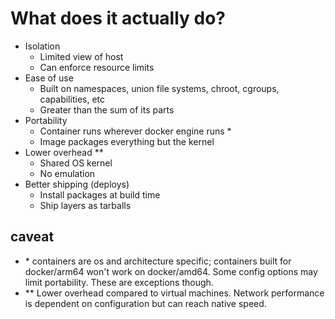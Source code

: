 # What does it actually do?

- Isolation
   - Limited view of host
   - Can enforce resource limits
- Ease of use
   - Built on namespaces, union file systems, chroot, cgroups, capabilities, etc
   - Greater than the sum of its parts
- Portability
   - Container runs wherever docker engine runs *
   - Image packages everything but the kernel
- Lower overhead **
   - Shared OS kernel
   - No emulation
- Better shipping (deploys)
   - Install packages at build time
   - Ship layers as tarballs







## caveat
 - \* containers are os and architecture specific; containers built for docker/arm64 won't work on docker/amd64. Some config options may limit portability.  These are exceptions though.
 - ** Lower overhead compared to virtual machines.  Network performance is dependent on configuration but can reach native speed.

